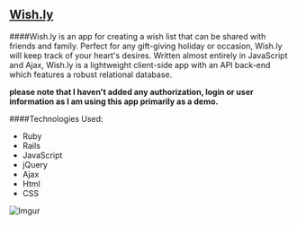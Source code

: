 ## [Wish.ly](https://wishly.herokuapp.com)


####Wish.ly is an app for creating a wish list that can be shared with friends and family. Perfect for any gift-giving holiday or occasion, Wish.ly will keep track of your heart's desires. Written almost entirely in JavaScript and Ajax, Wish.ly is a lightweight client-side app with an API back-end which features a robust relational database.

**please note that I haven't added any authorization, login or user information as I am using this app primarily as a demo.** 

####Technologies Used:
- Ruby
- Rails
- JavaScript
- jQuery
- Ajax
- Html
- CSS

![Imgur](http://i.imgur.com/5tPzzQ0l.png)